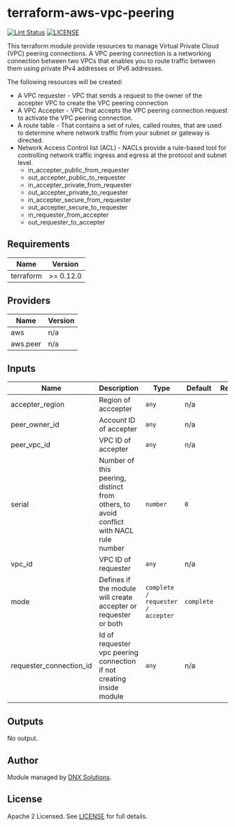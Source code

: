 # terraform-aws-vpc-peering

[![Lint Status](https://github.com/DNXLabs/terraform-aws-vpc-peering/workflows/Lint/badge.svg)](https://github.com/DNXLabs/terraform-aws-vpc-peering/actions)
[![LICENSE](https://img.shields.io/github/license/DNXLabs/terraform-aws-vpc-peering)](https://github.com/DNXLabs/terraform-aws-vpc-peering/blob/master/LICENSE)

This terraform module provide resources to manage Virtual Private Cloud (VPC) peering connections. A VPC peering connection is a networking connection between two VPCs that enables you to route traffic between them using private IPv4 addresses or IPv6 addresses.

The following resources will be created:

 - A VPC requester - VPC that sends a request to the owner of the accepter VPC to create the VPC peering connection
 - A VPC Accepter - VPC  that accepts the VPC peering connection request to activate the VPC peering connection.
 - A route table  - That contains a set of rules, called routes, that are used to determine where network traffic from your subnet or gateway is directed.
 - Network Access Control list (ACL) - NACLs provide a rule-based tool for controlling network traffic ingress and egress at the protocol and subnet level.
     - in_accepter_public_from_requester
     - out_accepter_public_to_requester
     - in_accepter_private_from_requester
     - out_accepter_private_to_requester
     - in_accepter_secure_from_requester
     - out_accepter_secure_to_requester
     - in_requester_from_accepter
     - out_requester_to_accepter

<!--- BEGIN_TF_DOCS --->

## Requirements

| Name | Version |
|------|---------|
| terraform | >= 0.12.0 |

## Providers

| Name | Version |
|------|---------|
| aws | n/a |
| aws.peer | n/a |

## Inputs

| Name | Description | Type | Default | Required |
|------|-------------|------|---------|:--------:|
| accepter\_region | Region of acccepter | `any` | n/a | yes |
| peer\_owner\_id | Account ID of accepter | `any` | n/a | yes |
| peer\_vpc\_id | VPC ID of accepter | `any` | n/a | yes |
| serial | Number of this peering, distinct from others, to avoid conflict with NACL rule number | `number` | `0` | no |
| vpc\_id | VPC ID of requester | `any` | n/a | yes |
| mode | Defines if the module will create accepter or requester or both | `complete / requester / accepter` | `complete` | no |
| requester\_connection\_id | Id of requester vpc peering connection if not creating inside module | `any` | n/a | no |

## Outputs

No output.

<!--- END_TF_DOCS --->

## Author

Module managed by [DNX Solutions](https://github.com/DNXLabs).

## License

Apache 2 Licensed. See [LICENSE](https://github.com/DNXLabs/terraform-aws-vpc-peering/blob/master/LICENSE) for full details.

